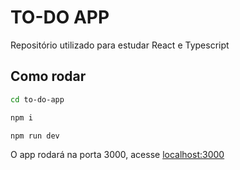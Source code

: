 # TO-DO APP
Repositório utilizado para estudar React e Typescript

## Como rodar
```bash
cd to-do-app

npm i

npm run dev
```

O app rodará na porta 3000, acesse [localhost:3000](localhost:3000)